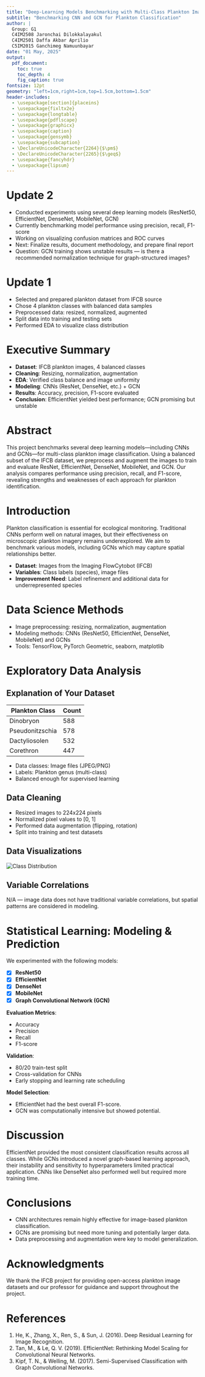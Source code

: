 ```yaml
---
title: "Deep-Learning Models Benchmarking with Multi-Class Plankton Image"
subtitle: "Benchmarking CNN and GCN for Plankton Classification"
author: |
  Group: G1  
  C4IM2508 Jaronchai Dilokkalayakul  
  C4IM2501 Daffa Akbar Aprilio  
  C5IM2015 Ganchimeg Namuunbayar  
date: "01 May, 2025"
output:
  pdf_document:
    toc: true
    toc_depth: 4
    fig_caption: true
fontsize: 12pt
geometry: "left=1cm,right=1cm,top=1.5cm,bottom=1.5cm"
header-includes:
  - \usepackage[section]{placeins}
  - \usepackage{fixltx2e}
  - \usepackage{longtable}
  - \usepackage{pdflscape}
  - \usepackage{graphicx}
  - \usepackage{caption}
  - \usepackage{gensymb}
  - \usepackage{subcaption}
  - \DeclareUnicodeCharacter{2264}{$\pm$}
  - \DeclareUnicodeCharacter{2265}{$\geq$}
  - \usepackage{fancyhdr}
  - \usepackage{lipsum}
---
```



# Update 2

- Conducted experiments using several deep learning models (ResNet50, EfficientNet, DenseNet, MobileNet, GCN)
- Currently benchmarking model performance using precision, recall, F1-score
- Working on visualizing confusion matrices and ROC curves
- Next: Finalize results, document methodology, and prepare final report
- Question: GCN training shows unstable results — is there a recommended normalization technique for graph-structured images?

# Update 1

- Selected and prepared plankton dataset from IFCB source
- Chose 4 plankton classes with balanced data samples
- Preprocessed data: resized, normalized, augmented
- Split data into training and testing sets
- Performed EDA to visualize class distribution

# Executive Summary

- **Dataset**: IFCB plankton images, 4 balanced classes  
- **Cleaning**: Resizing, normalization, augmentation  
- **EDA**: Verified class balance and image uniformity  
- **Modeling**: CNNs (ResNet, DenseNet, etc.) + GCN  
- **Results**: Accuracy, precision, F1-score evaluated  
- **Conclusion**: EfficientNet yielded best performance; GCN promising but unstable

# Abstract

This project benchmarks several deep learning models—including CNNs and GCNs—for multi-class plankton image classification. Using a balanced subset of the IFCB dataset, we preprocess and augment the images to train and evaluate ResNet, EfficientNet, DenseNet, MobileNet, and GCN. Our analysis compares performance using precision, recall, and F1-score, revealing strengths and weaknesses of each approach for plankton identification.

# Introduction

Plankton classification is essential for ecological monitoring. Traditional CNNs perform well on natural images, but their effectiveness on microscopic plankton imagery remains underexplored. We aim to benchmark various models, including GCNs which may capture spatial relationships better.

- **Dataset**: Images from the Imaging FlowCytobot (IFCB)
- **Variables**: Class labels (species), image files
- **Improvement Need**: Label refinement and additional data for underrepresented species

# Data Science Methods

- Image preprocessing: resizing, normalization, augmentation
- Modeling methods: CNNs (ResNet50, EfficientNet, DenseNet, MobileNet) and GCNs
- Tools: TensorFlow, PyTorch Geometric, seaborn, matplotlib

# Exploratory Data Analysis

## Explanation of Your Dataset

| Plankton Class    | Count |
|-------------------|-------|
| Dinobryon         | 588   |
| Pseudonitzschia   | 578   |
| Dactyliosolen     | 532   |
| Corethron         | 447   |

- Data classes: Image files (JPEG/PNG)
- Labels: Plankton genus (multi-class)
- Balanced enough for supervised learning

## Data Cleaning

- Resized images to 224x224 pixels
- Normalized pixel values to [0, 1]
- Performed data augmentation (flipping, rotation)
- Split into training and test datasets

## Data Visualizations

![Class Distribution](images/class_distribution.png "Distribution of Plankton Classes")

## Variable Correlations

N/A — image data does not have traditional variable correlations, but spatial patterns are considered in modeling.

# Statistical Learning: Modeling & Prediction

We experimented with the following models:

- [x] **ResNet50**  
- [x] **EfficientNet**  
- [x] **DenseNet**  
- [x] **MobileNet**  
- [x] **Graph Convolutional Network (GCN)**

**Evaluation Metrics**:
- Accuracy
- Precision
- Recall
- F1-score

**Validation**:
- 80/20 train-test split
- Cross-validation for CNNs
- Early stopping and learning rate scheduling

**Model Selection**:
- EfficientNet had the best overall F1-score.
- GCN was computationally intensive but showed potential.

# Discussion

EfficientNet provided the most consistent classification results across all classes. While GCNs introduced a novel graph-based learning approach, their instability and sensitivity to hyperparameters limited practical application. CNNs like DenseNet also performed well but required more training time.

# Conclusions

- CNN architectures remain highly effective for image-based plankton classification.
- GCNs are promising but need more tuning and potentially larger data.
- Data preprocessing and augmentation were key to model generalization.

# Acknowledgments

We thank the IFCB project for providing open-access plankton image datasets and our professor for guidance and support throughout the project.

# References

1. He, K., Zhang, X., Ren, S., & Sun, J. (2016). Deep Residual Learning for Image Recognition.
2. Tan, M., & Le, Q. V. (2019). EfficientNet: Rethinking Model Scaling for Convolutional Neural Networks.
3. Kipf, T. N., & Welling, M. (2017). Semi-Supervised Classification with Graph Convolutional Networks.

